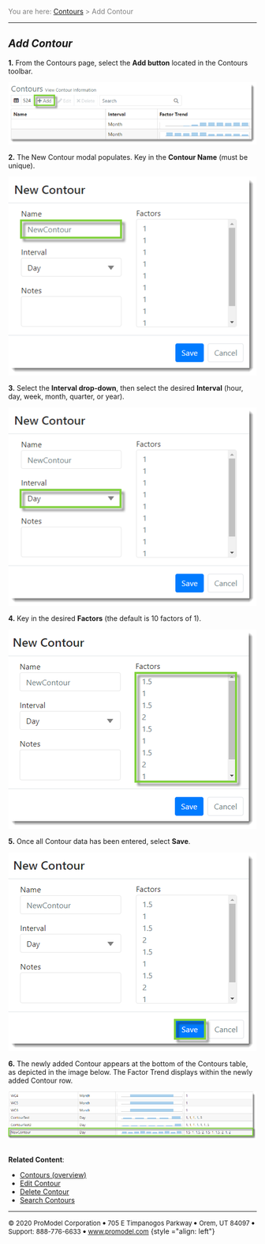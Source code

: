 ﻿
<span style="color:grey">
<span style="font-size:14px">

You are here: [Contours](C:/_git/ProModelAutodeskEdition/PorfolioSimulator.Help/wwwroot/Help/Docs/Contours/Contours.md) > Add Contour

</span>
</span></span>

----
## _**Add Contour**_ 
<span style="font-size:14px">

**1.** From the Contours page, select the **Add button** located in the Contours toolbar.

![Add Contour](Addgreen.png "Contours Table - Add Contour")

**2.** The New Contour modal populates. Key in the **Contour Name** (must be unique).

![Contour Name](NameGreen.png "New Contour Modal - Name")

**3.** Select the **Interval drop-down**, then select the desired **Interval** (hour, day, week, month, quarter, or year).

![Interval](IntervalGreen.png "New Contour Modal - Interval")

**4.** Key in the desired **Factors** (the default is 10 factors of 1). 

![Factors](FactorsGreen.png "New Contour Modal - Factors")

**5.** Once all Contour data has been entered, select **Save**.

![Save](SaveGreen.png "New Contour Modal - Save")

**6.** The newly added Contour appears at the bottom of the Contours table, as depicted in the image below. The Factor Trend displays within the newly added Contour row.

![Updated Contours Table](ContourGreen.png "Updated Contours Table")

##
**Related Content**:
* [Contours (overview)](C:/_git/ProModelAutodeskEdition/PorfolioSimulator.Help/wwwroot/Help/Docs/Contours/Contours.md)
* [Edit Contour](C:/_git/ProModelAutodeskEdition/PorfolioSimulator.Help/wwwroot/Help/Docs/Contours/EditContour/EditContour.md)
* [Delete Contour](C:/_git/ProModelAutodeskEdition/PorfolioSimulator.Help/wwwroot/Help/Docs/Contours/DeleteContour/DeleteContour.md)
* [Search Contours](C:/_git/ProModelAutodeskEdition/PorfolioSimulator.Help/wwwroot/Help/Docs/Contours/SearchContours/SearchContours.md)

</span>

---

<span style="font-size:13px"> &copy; 2020 ProModel Corporation ![dot](Dot1.png) 705 E Timpanogos Parkway ![dot](Dot1.png) Orem, UT 84097 ![dot](Dot1.png) Support: 888-776-6633 ![dot](Dot1.png) www.promodel.com</span> {style ="align: left"}

